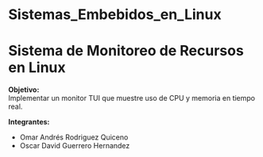 # Sistemas_Embebidos_en_Linux
# Sistema de Monitoreo de Recursos en Linux

**Objetivo:**  
Implementar un monitor TUI que muestre uso de CPU y memoria en tiempo real.

**Integrantes:**  
- Omar Andrés Rodriguez Quiceno  
- Oscar David Guerrero Hernandez  
